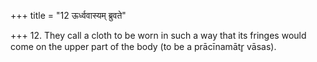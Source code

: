 +++
title = "12 ऊर्ध्ववास्यम् ब्रुवते"

+++
12. They call a cloth to be worn in such a way that its fringes would come on the upper part of the body (to be a prācīnamātr̥ vāsas).
